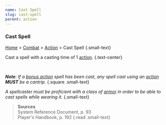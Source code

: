 ```yaml
---
name: Cast Spell
slug: cast-spell
parent: action
---
```

### Cast Spell
[Home](dm-operations-center) > [Combat](combat) > [Action](action) > Cast Spell {.small-text}

Cast a spell with a casting time of 1 [action](action). {.text-center}

<br/>

***Note**: If a [bonus action](bonus-action) spell has been cast, any spell cast using an [action](action) **MUST** be a cantrip.*
{.square .small-text}

*A spellcaster must be proficient with a class of [armor](armor) in order to be able to cast spells while wearing it.* {.small-text}

> **Sources** <br/>
> System Reference Document, p. 93<br/>
> Player's Handbook, p. 192
{.read .small-text}